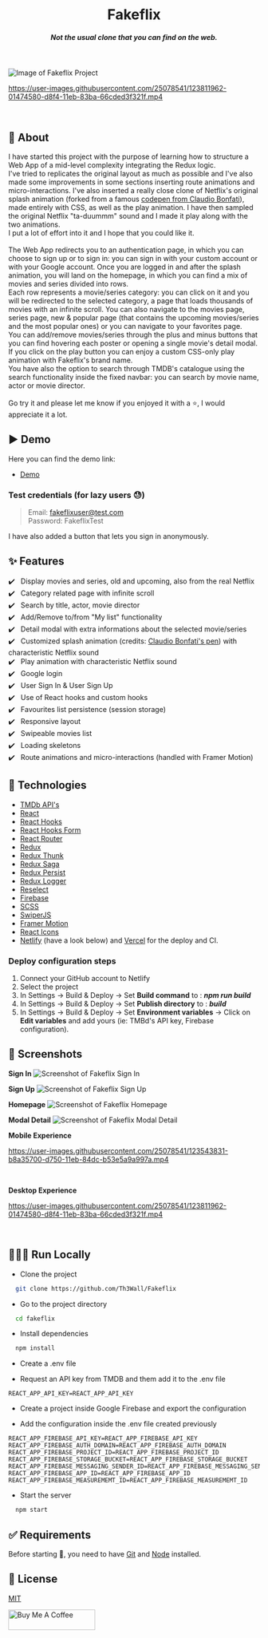 <h1 align="center">Fakeflix</h1>
<h5 align="center">Not the usual clone that you can find on the web.</h5><br/>

![Image of Fakeflix Project](https://cdn.jsdelivr.net/gh/Th3Wall/assets-cdn/Fakeflix/Fakeflix_readme.png)

https://user-images.githubusercontent.com/25078541/123811962-01474580-d8f4-11eb-83ba-66cded3f321f.mp4

<br/>

## 🎯 About

I have started this project with the purpose of learning how to structure a Web App of a mid-level complexity integrating the Redux logic.<br/>
I've tried to replicates the original layout as much as possible and I've also made some improvements in some sections inserting route animations and micro-interactions. I've also inserted a really close clone of Netflix's original splash animation (forked from a famous [codepen from Claudio Bonfati](https://codepen.io/claudio_bonfati/pen/mdryxPv)), made entirely with CSS, as well as the play animation. I have then sampled the original Netflix "ta-duummm" sound and I made it play along with the two animations.<br/>
I put a lot of effort into it and I hope that you could like it.<br/><br/>
The Web App redirects you to an authentication page, in which you can choose to sign up or to sign in: you can sign in with your custom account or with your Google account. Once you are logged in and after the splash animation, you will land on the homepage, in which you can find a mix of movies and series divided into rows.<br/>
Each row represents a movie/series category: you can click on it and you will be redirected to the selected category, a page that loads thousands of movies with an infinite scroll. You can also navigate to the movies page, series page, new & popular page (that contains the upcoming movies/series and the most popular ones) or you can navigate to your favorites page.<br/>
You can add/remove movies/series through the plus and minus buttons that you can find hovering each poster or opening a single movie's detail modal. If you click on the play button you can enjoy a custom CSS-only play animation with Fakeflix's brand name.<br/>
You have also the option to search through TMDB's catalogue using the search functionality inside the fixed navbar: you can search by movie name, actor or movie director.<br/><br/>
Go try it and please let me know if you enjoyed it with a ⭐️, I would appreciate it a lot.
<br/>

## ▶️ Demo

Here you can find the demo link:

- [Demo](https://fakeflix.th3wall.codes)

### Test credentials (for lazy users 😓)

> Email: fakeflixuser@test.com<br/>
> Password: FakeflixTest<br/>

I have also added a button that lets you sign in anonymously.

## :sparkles: Features

:heavy_check_mark: &nbsp;&nbsp;Display movies and series, old and upcoming, also from the real Netflix<br />
:heavy_check_mark: &nbsp;&nbsp;Category related page with infinite scroll<br />
:heavy_check_mark: &nbsp;&nbsp;Search by title, actor, movie director<br />
:heavy_check_mark: &nbsp;&nbsp;Add/Remove to/from "My list" functionality<br />
:heavy_check_mark: &nbsp;&nbsp;Detail modal with extra informations about the selected movie/series<br />
:heavy_check_mark: &nbsp;&nbsp;Customized splash animation (credits: [Claudio Bonfati's pen](https://codepen.io/claudio_bonfati/pen/mdryxPv)) with characteristic Netflix sound<br />
:heavy_check_mark: &nbsp;&nbsp;Play animation with characteristic Netflix sound<br />
:heavy_check_mark: &nbsp;&nbsp;Google login<br />
:heavy_check_mark: &nbsp;&nbsp;User Sign In & User Sign Up<br />
:heavy_check_mark: &nbsp;&nbsp;Use of React hooks and custom hooks<br />
:heavy_check_mark: &nbsp;&nbsp;Favourites list persistence (session storage)<br />
:heavy_check_mark: &nbsp;&nbsp;Responsive layout<br />
:heavy_check_mark: &nbsp;&nbsp;Swipeable movies list<br />
:heavy_check_mark: &nbsp;&nbsp;Loading skeletons<br />
:heavy_check_mark: &nbsp;&nbsp;Route animations and micro-interactions (handled with Framer Motion)<br />

## :rocket: Technologies

- [TMDb API's](https://www.themoviedb.org/)
- [React](https://reactjs.org/)
- [React Hooks](https://reactjs.org/docs/hooks-intro.html)
- [React Hooks Form](https://react-hook-form.com/)
- [React Router](https://reactrouter.com/web/guides/quick-start)
- [Redux](https://redux.js.org/)
- [Redux Thunk](https://github.com/reduxjs/redux-thunk)
- [Redux Saga](https://redux-saga.js.org/)
- [Redux Persist](https://github.com/rt2zz/redux-persist)
- [Redux Logger](https://github.com/LogRocket/redux-logger)
- [Reselect](https://github.com/reduxjs/reselect)
- [Firebase](https://firebase.google.com/)
- [SCSS](https://sass-lang.com/)
- [SwiperJS](https://swiperjs.com/react)
- [Framer Motion](https://www.framer.com/motion/)
- [React Icons](https://react-icons.github.io/react-icons/)
- [Netlify](https://www.netlify.com) (have a look below) and [Vercel](https://vercel.com/) for the deploy and CI.

### Deploy configuration steps

1. Connect your GitHub account to Netlify
2. Select the project
3. In Settings → Build & Deploy → Set **Build command** to : **_npm run build_**
4. In Settings → Build & Deploy → Set **Publish directory** to : **_build_**
5. In Settings → Build & Deploy → Set **Environment variables** → Click on **Edit variables** and add yours (ie: TMBd's API key, Firebase configuration).
   <br/>

## 📸 Screenshots

**Sign In**
![Screenshot of Fakeflix Sign In](https://cdn.jsdelivr.net/gh/Th3Wall/assets-cdn/Fakeflix/screenshots/Fakeflix_SignIn.jpg)
<br/>

**Sign Up**
![Screenshot of Fakeflix Sign Up](https://cdn.jsdelivr.net/gh/Th3Wall/assets-cdn/Fakeflix/screenshots/Fakeflix_SignUp.jpg)
<br/>

**Homepage**
![Screenshot of Fakeflix Homepage](https://cdn.jsdelivr.net/gh/Th3Wall/assets-cdn/Fakeflix/screenshots/Fakeflix_Home.jpg)
<br/>

**Modal Detail**
![Screenshot of Fakeflix Modal Detail](https://cdn.jsdelivr.net/gh/Th3Wall/assets-cdn/Fakeflix/screenshots/Fakeflix_DetailModal.jpg)
<br/>

**Mobile Experience**

https://user-images.githubusercontent.com/25078541/123543831-b8a35700-d750-11eb-84dc-b53e5a9a997a.mp4

<br/>

**Desktop Experience**

https://user-images.githubusercontent.com/25078541/123811962-01474580-d8f4-11eb-83ba-66cded3f321f.mp4

<br/>

## 👨🏻‍💻 Run Locally

- Clone the project

```bash
  git clone https://github.com/Th3Wall/Fakeflix
```

- Go to the project directory

```bash
  cd fakeflix
```

- Install dependencies

```bash
  npm install
```

- Create a .env file

- Request an API key from TMDB and them add it to the .env file

```
REACT_APP_API_KEY=REACT_APP_API_KEY
```

- Create a project inside Google Firebase and export the configuration

- Add the configuration inside the .env file created previously

```
REACT_APP_FIREBASE_API_KEY=REACT_APP_FIREBASE_API_KEY
REACT_APP_FIREBASE_AUTH_DOMAIN=REACT_APP_FIREBASE_AUTH_DOMAIN
REACT_APP_FIREBASE_PROJECT_ID=REACT_APP_FIREBASE_PROJECT_ID
REACT_APP_FIREBASE_STORAGE_BUCKET=REACT_APP_FIREBASE_STORAGE_BUCKET
REACT_APP_FIREBASE_MESSAGING_SENDER_ID=REACT_APP_FIREBASE_MESSAGING_SENDER_ID
REACT_APP_FIREBASE_APP_ID=REACT_APP_FIREBASE_APP_ID
REACT_APP_FIREBASE_MEASUREMEMT_ID=REACT_APP_FIREBASE_MEASUREMEMT_ID
```

- Start the server

```bash
  npm start
```

## :white_check_mark: Requirements

Before starting :checkered_flag:, you need to have [Git](https://git-scm.com) and [Node](https://nodejs.org/en/) installed.
<br/>

## 📝 License

[MIT](https://github.com/Th3Wall/Fakeflix/blob/main/LICENSE)

<a href="https://www.buymeacoffee.com/th3wall" target="_blank"><img src="https://cdn.buymeacoffee.com/buttons/v2/default-yellow.png" height="41" width="174" alt="Buy Me A Coffee" /></a>
